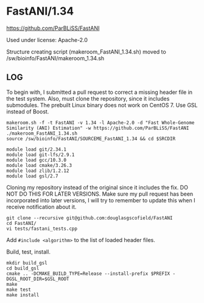 FastANI/1.34
============

<https://github.com/ParBLiSS/FastANI>

Used under license:
Apache-2.0


Structure creating script (makeroom_FastANI_1.34.sh) moved to /sw/bioinfo/FastANI/makeroom_1.34.sh

LOG
---

To begin with, I submitted a pull request to correct a missing header file in the test system.
Also, must clone the repository, since it includes submodules. The prebuilt Linux binary does not
work on CentOS 7. Use GSL instead of Boost.

    makeroom.sh -f -t FastANI -v 1.34 -l Apache-2.0 -d "Fast Whole-Genome Similarity (ANI) Estimation" -w https://github.com/ParBLiSS/FastANI
    ./makeroom_FastANI_1.34.sh 
    source /sw/bioinfo/FastANI/SOURCEME_FastANI_1.34 && cd $SRCDIR

    module load git/2.34.1
    module load git-lfs/2.9.1
    module load gcc/10.3.0
    module load cmake/3.26.3
    module load zlib/1.2.12
    module load gsl/2.7

Cloning my repository instead of the original since it includes the fix.
DO NOT DO THIS FOR LATER VERSIONS. Make sure my pull request has been
incorporated into later versions, I will try to remember to update this
when I receive notification about it.

    git clone --recursive git@github.com:douglasgscofield/FastANI
    cd FastANI/
    vi tests/fastani_tests.cpp 

Add `#include <algorithm>` to the list of loaded header files.

Build, test, install.

    mkdir build_gsl
    cd build_gsl
    cmake .. -DCMAKE_BUILD_TYPE=Release --install-prefix $PREFIX -DGSL_ROOT_DIR=$GSL_ROOT
    make 
    make test
    make install
